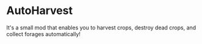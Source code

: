 # AutoHarvest
It's a small mod that enables you to harvest crops, destroy dead crops, and collect forages automatically!